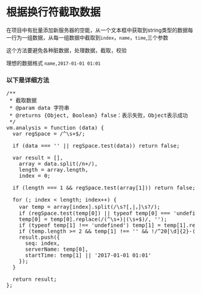 # 根据换行符截取数据
在项目中有批量添加新服务器的空能，从一个文本框中获取到string类型的数据每一行为一组数据，从每一组数据中截取到`index`，`name`，`time`,三个参数

这个方法要避免各种脏数据，处理数据，截取，校验

理想的数据格式
`name,2017-01-01 01:01`

### 以下是详细方法
<pre>
/**
 * 截取数据
 * @param data 字符串
 * @returns {Object, Boolean} false：表示失败，Object表示成功
 */
vm.analysis = function (data) {
  var regSpace = /^\s+$/;

  if (data === '' || regSpace.test(data)) return false;

  var result = [],
    array = data.split(/n+/),
    length = array.length,
    index = 0;

  if (length === 1 && regSpace.test(array[1])) return false;

  for (; index < length; index++) {
    var temp = array[index].split(/\s?[,|，]\s?/);
    if (regSpace.test(temp[0]) || typeof temp[0] === 'undefined') return false;
    temp[0] = temp[0].replace(/(^\s+)|(\s+$)/, '');
    if (typeof temp[1] !== 'undefined') temp[1] = temp[1].replace(/(^\s+)|(\s+$)/, '');
    if (temp.length >= 2 && temp[1] !== '' && !/^20[\d]{2}-((0?[1-9])|(1[0-2]))-((0?[1-9])|([1-2]\d)|(3[0-1]))\s+((0?[1-9])|(1\d)|(2[0-3])):((0?[1-9])|([1-5]\d))$/.test(temp[1])) return false;
    result.push({
      seq: index,
      serverName: temp[0],
      startTime: temp[1] || '2017-01-01 01:01'
    });
  }

  return result;
};
</pre>